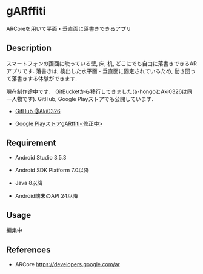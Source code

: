 gARffiti
===============

ARCoreを用いて平面・垂直面に落書きできるアプリ

## Description
スマートフォンの画面に映っている壁, 床, 机, どこにでも自由に落書きできるARアプリです. 
落書きは, 検出した水平面・垂直面に固定されているため, 動き回って落書きする体験ができます. 

現在制作途中です．
GitBucketから移行してきました(a-hongoとAki0326は同一人物です). 
GitHub, Google Playストアでも公開しています．
  
  - [GitHub @Aki0326](https://github.com/Aki0326/gARffiti)
  
  - [Google PlayストアgARffiti<修正中>](https://play.google.com/store/apps/details?id=org.ntlab.graffiti&hl=ja)
## Requirement
- Android Studio 3.5.3

- Android SDK Platform 7.0以降

- Java 8以降

- Android端末のAPI 24以降

## Usage
編集中

## References
- ARCore
https://developers.google.com/ar

